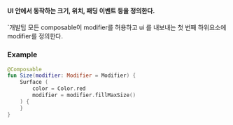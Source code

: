 #### UI 안에서 동작하는 크기, 위치, 패딩 이벤트 등을 정의한다.


`개발팁
모든 composable이 modifier를 허용하고  ui 를 내보내는  첫 번째 하위요소에 modifier를 정의한다. 


### Example

```kotlin
@Composable
fun Size(modifier: Modifier = Modifier) {
	Surface (
		color = Color.red
		modifier = modifier.fillMaxSize()
	) {
	}
}
```
